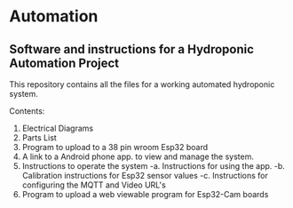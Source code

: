 # Automation
## Software and instructions for a Hydroponic Automation Project

This repository contains all the files for a working automated hydroponic system.

Contents:

1.  Electrical Diagrams
2.  Parts List
3.  Program to upload to a 38 pin wroom Esp32 board
4.  A link to a Android phone app. to view and manage the system.
5.  Instructions to operate the system
    -a.  Instructions for using the app.
    -b.  Calibration instructions for Esp32 sensor values
    -c.  Instructions for configuring the MQTT and Video URL's
6.  Program to upload a web viewable program for Esp32-Cam boards
